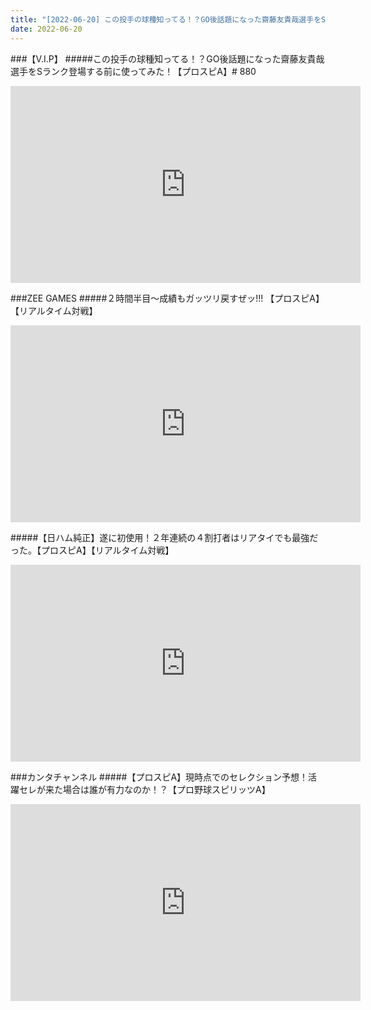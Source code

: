 ```yaml
---
title: "[2022-06-20] この投手の球種知ってる！？GO後話題になった齋藤友貴哉選手をSランク登場する前に使ってみた！【プロスピA】# 880 他"
date: 2022-06-20
---
```

###【V.I.P】
#####この投手の球種知ってる！？GO後話題になった齋藤友貴哉選手をSランク登場する前に使ってみた！【プロスピA】# 880
<iframe width="560" height="315" src="https://www.youtube.com/embed/j1aTs5HoReM" frameborder="0" allow="accelerometer; autoplay; clipboard-write; encrypted-media; gyroscope; picture-in-picture" allowfullscreen></iframe>

###ZEE GAMES
#####２時間半目～成績もガッツリ戻すぜッ!!! 【プロスピA】【リアルタイム対戦】
<iframe width="560" height="315" src="https://www.youtube.com/embed/wkTEvirp2n0" frameborder="0" allow="accelerometer; autoplay; clipboard-write; encrypted-media; gyroscope; picture-in-picture" allowfullscreen></iframe>

#####【日ハム純正】遂に初使用！２年連続の４割打者はリアタイでも最強だった。【プロスピA】【リアルタイム対戦】
<iframe width="560" height="315" src="https://www.youtube.com/embed/k__4EM2XF2U" frameborder="0" allow="accelerometer; autoplay; clipboard-write; encrypted-media; gyroscope; picture-in-picture" allowfullscreen></iframe>

###カンタチャンネル
#####【プロスピA】現時点でのセレクション予想！活躍セレが来た場合は誰が有力なのか！？【プロ野球スピリッツA】
<iframe width="560" height="315" src="https://www.youtube.com/embed/Kj4n7zN_oHQ" frameborder="0" allow="accelerometer; autoplay; clipboard-write; encrypted-media; gyroscope; picture-in-picture" allowfullscreen></iframe>

